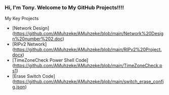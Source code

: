### Hi, I'm Tony. Welcome to My GitHub Projects!!!!

  
  My Key Projects
  
- [Network Design] (https://github.com/AMuhzeke/AMuhzeke/blob/main/Network%20Design%20number%202.doc)
- [RIPv2 Network] (https://github.com/AMuhzeke/AMuhzeke/blob/main/RIPv2%20Project.docx)
- [TimeZoneCheck Power Shell Code] (https://github.com/AMuhzeke/AMuhzeke/blob/main/TimeZoneCheck.ps1)
- [Erase Switch Code] (https://github.com/AMuhzeke/AMuhzeke/blob/main/switch_erase_config.json)
